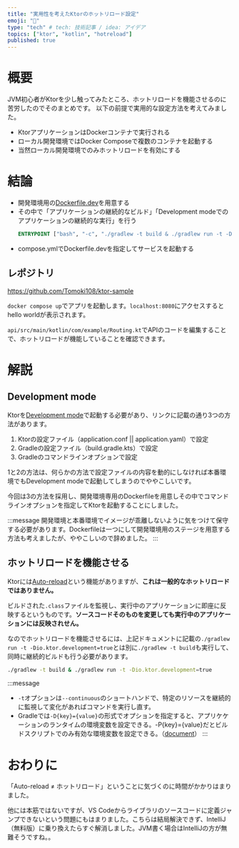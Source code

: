 ```yaml
---
title: "実用性を考えたKtorのホットリロード設定"
emoji: "🔁"
type: "tech" # tech: 技術記事 / idea: アイデア
topics: ["ktor", "kotlin", "hotreload"]
published: true
---
```


# 概要
JVM初心者がKtorを少し触ってみたところ、ホットリロードを機能させるのに苦労したのでそのまとめです。 以下の前提で実用的な設定方法を考えてみました。

- KtorアプリケーションはDockerコンテナで実行される
- ローカル開発環境ではDocker Composeで複数のコンテナを起動する
- 当然ローカル開発環境でのみホットリロードを有効にする

# 結論

- 開発環境用の[Dockerfile.dev](https://github.com/Tomoki108/ktor-sample/blob/main/api/Dockerfile.dev)を用意する 
- その中で「アプリケーションの継続的なビルド」「Development modeでのアプリケーションの継続的な実行」を行う
  ```Dockerfile
  ENTRYPOINT ["bash", "-c", "./gradlew -t build & ./gradlew run -t -Dio.ktor.development=true"]
  ```
- compose.ymlでDockerfile.devを指定してサービスを起動する

## レポジトリ
https://github.com/Tomoki108/ktor-sample

`docker compose up`でアプリを起動します。`localhost:8080`にアクセスするとhello worldが表示されます。

`api/src/main/kotlin/com/example/Routing.kt`でAPIのコードを編集することで、ホットリロードが機能していることを確認できます。

# 解説

## Development mode
Ktorを[Development mode](https://ktor.io/docs/server-development-mode.html)で起動する必要があり、リンクに記載の通り3つの方法があります。

1. Ktorの設定ファイル（application.conf || application.yaml）で設定
2. Gradleの設定ファイル（build.gradle.kts）で設定
3. Gradleのコマンドラインオプションで設定

1と2の方法は、何らかの方法で設定ファイルの内容を動的にしなければ本番環境でもDevelopment modeで起動してしまうのでややこしいです。

今回は3の方法を採用し、開発環境専用のDockerfileを用意しその中でコマンドラインオプションを指定してKtorを起動することにしました。

:::message
開発環境と本番環境でイメージが乖離しないように気をつけて保守する必要があります。Dockerfileは一つにして開発環境用のステージを用意する方法も考えましたが、ややこしいので辞めました。
:::

## ホットリロードを機能させる

Ktorには[Auto-reload](https://ktor.io/docs/server-development-mode.html#system-property)という機能がありますが、**これは一般的なホットリロードではありません。**

ビルドされた`.class`ファイルを監視し、実行中のアプリケーションに即座に反映するというものです。**ソースコードそのものを変更しても実行中のアプリケーションには反映されせん。**

なのでホットリロードを機能させるには、上記ドキュメントに記載の`./gradlew run -t -Dio.ktor.development=true`とは別に`./gradlew -t build`も実行して、同時に継続的ビルドも行う必要があります。

```sh
./gradlew -t build & ./gradlew run -t -Dio.ktor.development=true
```
:::message
  - `-t`オプションは`--continuous`のショートハンドで、特定のリソースを継続的に監視して変化があればコマンドを実行し直す。
  - Gradleでは`-D{key}={value}`の形式でオプションを指定すると、アプリケケーションのランタイムの環境変数を設定できる。-P{key}={value}だとビルドスクリプトでのみ有効な環境変数を設定できる。（[document](https://chatgpt.com/c/6889eabb-4dbc-8328-9c0d-b0733f1caec1)）
:::

# おわりに
「Auto-reload ≠ ホットリロード」ということに気づくのに時間がかかりはまりました。

他には本筋ではないですが、VS Codeからライブラリのソースコードに定義ジャンプできないという問題にもはまりました。こちらは結局解決できず、IntelliJ（無料版）に乗り換えたらすぐ解消しました。JVM書く場合はIntelliJの方が無難そうですね。。




